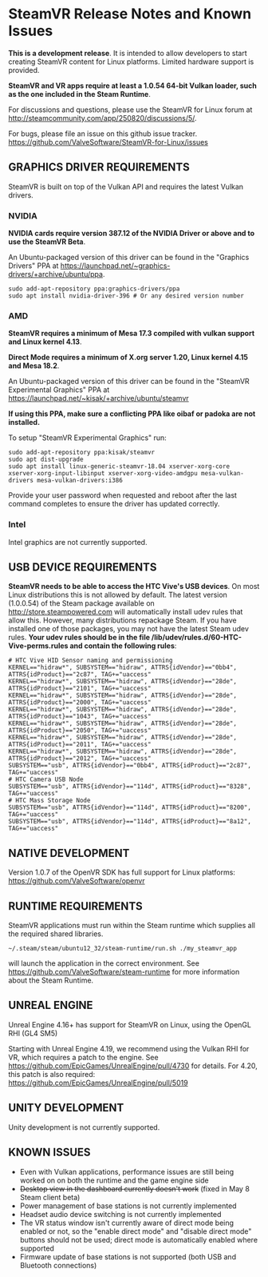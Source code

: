 # SteamVR Release Notes and Known Issues

**This is a development release**. It is intended to allow developers to start creating SteamVR content for Linux platforms. Limited hardware support is provided.

**SteamVR and VR apps require at least a 1.0.54 64-bit Vulkan loader, such as the one included in the Steam Runtime**.

For discussions and questions, please use the SteamVR for Linux forum at http://steamcommunity.com/app/250820/discussions/5/.

For bugs, please file an issue on this github issue tracker. https://github.com/ValveSoftware/SteamVR-for-Linux/issues

## GRAPHICS DRIVER REQUIREMENTS

SteamVR is built on top of the Vulkan API and requires the latest Vulkan drivers.

### NVIDIA

**NVIDIA cards require version 387.12 of the NVIDIA Driver or above and to use
the SteamVR Beta**.

An Ubuntu-packaged version of this driver can be found in the "Graphics
Drivers" PPA at https://launchpad.net/~graphics-drivers/+archive/ubuntu/ppa.

```
sudo add-apt-repository ppa:graphics-drivers/ppa
sudo apt install nvidia-driver-396 # Or any desired version number
```

### AMD

**SteamVR requires a minimum of Mesa 17.3 compiled with vulkan support and Linux
kernel 4.13**.

**Direct Mode requires a minimum of X.org server 1.20, Linux kernel 4.15 and Mesa 18.2**.

An Ubuntu-packaged version of this driver can be found in the "SteamVR Experimental Graphics" PPA
at https://launchpad.net/~kisak/+archive/ubuntu/steamvr

**If using this PPA, make sure a conflicting PPA like oibaf or padoka are not installed.**

To setup "SteamVR Experimental Graphics" run:
```
sudo add-apt-repository ppa:kisak/steamvr
sudo apt dist-upgrade
sudo apt install linux-generic-steamvr-18.04 xserver-xorg-core xserver-xorg-input-libinput xserver-xorg-video-amdgpu mesa-vulkan-drivers mesa-vulkan-drivers:i386
```

Provide your user password when requested and reboot after the last command
completes to ensure the driver has updated correctly.

### Intel

Intel graphics are not currently supported.

## USB DEVICE REQUIREMENTS

**SteamVR needs to be able to access the HTC Vive's USB devices**. On most Linux distributions this is not allowed by default. The latest version (1.0.0.54) of the Steam package available on http://store.steampowered.com will automatically install udev rules that allow this. However, many distributions repackage Steam. If you have installed one of those packages, you may not have the latest Steam udev rules. **Your udev rules should be in the file /lib/udev/rules.d/60-HTC-Vive-perms.rules and contain the following rules**:

```
# HTC Vive HID Sensor naming and permissioning
KERNEL=="hidraw*", SUBSYSTEM=="hidraw", ATTRS{idVendor}=="0bb4", ATTRS{idProduct}=="2c87", TAG+="uaccess"
KERNEL=="hidraw*", SUBSYSTEM=="hidraw", ATTRS{idVendor}=="28de", ATTRS{idProduct}=="2101", TAG+="uaccess"
KERNEL=="hidraw*", SUBSYSTEM=="hidraw", ATTRS{idVendor}=="28de", ATTRS{idProduct}=="2000", TAG+="uaccess"
KERNEL=="hidraw*", SUBSYSTEM=="hidraw", ATTRS{idVendor}=="28de", ATTRS{idProduct}=="1043", TAG+="uaccess"
KERNEL=="hidraw*", SUBSYSTEM=="hidraw", ATTRS{idVendor}=="28de", ATTRS{idProduct}=="2050", TAG+="uaccess"
KERNEL=="hidraw*", SUBSYSTEM=="hidraw", ATTRS{idVendor}=="28de", ATTRS{idProduct}=="2011", TAG+="uaccess"
KERNEL=="hidraw*", SUBSYSTEM=="hidraw", ATTRS{idVendor}=="28de", ATTRS{idProduct}=="2012", TAG+="uaccess"
SUBSYSTEM=="usb", ATTRS{idVendor}=="0bb4", ATTRS{idProduct}=="2c87", TAG+="uaccess"
# HTC Camera USB Node
SUBSYSTEM=="usb", ATTRS{idVendor}=="114d", ATTRS{idProduct}=="8328", TAG+="uaccess"
# HTC Mass Storage Node
SUBSYSTEM=="usb", ATTRS{idVendor}=="114d", ATTRS{idProduct}=="8200", TAG+="uaccess"
SUBSYSTEM=="usb", ATTRS{idVendor}=="114d", ATTRS{idProduct}=="8a12", TAG+="uaccess"
```

## NATIVE DEVELOPMENT

Version 1.0.7 of the OpenVR SDK has full support for Linux platforms: https://github.com/ValveSoftware/openvr

## RUNTIME REQUIREMENTS

SteamVR applications must run within the Steam runtime which supplies all the required shared libraries. 

    ~/.steam/steam/ubuntu12_32/steam-runtime/run.sh ./my_steamvr_app

will launch the application in the correct environment. See https://github.com/ValveSoftware/steam-runtime for more information about the Steam Runtime.

## UNREAL ENGINE

Unreal Engine 4.16+ has support for SteamVR on Linux, using the OpenGL RHI (GL4 SM5)

Starting with Unreal Engine 4.19, we recommend using the Vulkan RHI for VR, which requires a patch to the engine. See https://github.com/EpicGames/UnrealEngine/pull/4730 for details. For 4.20, this patch is also required: https://github.com/EpicGames/UnrealEngine/pull/5019

## UNITY DEVELOPMENT

Unity development is not currently supported.

## KNOWN ISSUES
* Even with Vulkan applications, performance issues are still being worked on on both the runtime and the game engine side
* ~~Desktop view in the dashboard currently doesn't work~~ (fixed in May 8 Steam client beta)
* Power management of base stations is not currently implemented
* Headset audio device switching is not currently implemented
* The VR status window isn't currently aware of direct mode being enabled or not, so the "enable direct mode" and "disable direct mode" buttons should not be used; direct mode is automatically enabled where supported
* Firmware update of base stations is not supported (both USB and Bluetooth connections)
